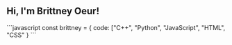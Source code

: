 <h2>Hi, I'm Brittney Oeur!</h2>
```javascript
const brittney = {
 code: ["C++", "Python", "JavaScript", "HTML", "CSS"
}
```
